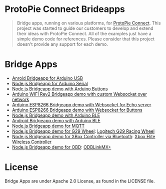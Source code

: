 # ProtoPie Connect Brideapps

> Bridge apps, running on various platforms, for [ProtoPie Connect](https://github.com/ProtoPie/protopie-connect-bridge-apps). This project was started to guide our customers to develop and extend their ideas with ProtoPie Connect. All of the examples just have a simple demo code for references. Please consider that this project doesn't provide any support for each demo.

# Bridge Apps

- [Anroid Bridgeapp for Arduino USB](./android-bridge-arduino-usb)
- [Node.js Bridgeapp for Arduino Serial](./node-bridge-arduino-serial)
- [Node.js Bridgeapp demo with Arduino Buttons](./node-bridge-arduino-buttons)
- [Arduino WIFI Rev2 Bridgeapp demo with custom Websocket over network](./arduino-wifi-rev2-bridge-websocket)
- [Arduino ESP8266 Bridgeapp demo with Websocket for Echo server](./arduino-esp8266-bridge-websocket)
- [Arduino ESP8266 Bridgeapp demo with Websocket for Buttons](./arduino-esp8266-bridge-buttons)
- [Node.js Bridgeapp demo with Arduino BLE](./node-bridge-arduino-ble)
- [Android Bridgeapp demo with Arduino BLE](./android-bridge-arduino-ble)
- [Node.js Bridgeapp demo for MQTT](./node-bridge-mqtt)
- [Node.js Bridgeapp demo for G29 Wheel](./node-bridge-g29): [Logitech G29 Racing Wheel](https://www.logitechg.com/en-us/products/driving/driving-force-racing-wheel.html)
- [Node.js Bridgeapp demo for XBox Controller via Bluetooth](./node-bridge-xbox-controller): [Xbox Elite Wireless Controller](https://www.xbox.com/en-US/accessories/controllers/elite-wireless-controller)
- [Node.js Bridgeapp demo for OBD](./node-bridge-xbox-controller): [ODBLinkMX+](https://www.obdlink.com/mxp/)

# License

Bridge Apps are under Apache 2.0 License, as found in the LICENSE file.